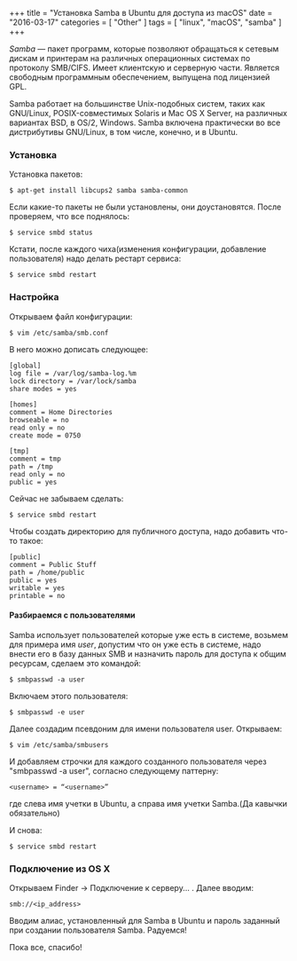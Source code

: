 +++
title = "Установка Samba в Ubuntu для доступа из macOS"
date = "2016-03-17"
categories = [
    "Other"
]
tags = [ 
    "linux",
    "macOS", 
    "samba"
]
+++

*Samba* — пакет программ, которые позволяют обращаться к сетевым дискам и принтерам на различных операционных системах по протоколу SMB/CIFS. 
Имеет клиентскую и серверную части. Является свободным программным обеспечением, выпущена под лицензией GPL.

Samba работает на большинстве Unix-подобных систем, таких как GNU/Linux, POSIX-совместимых Solaris и Mac OS X Server, на различных вариантах BSD, 
в OS/2, Windows. Samba включена практически во все дистрибутивы GNU/Linux, в том числе, конечно, и в Ubuntu.

<!--more-->

### Установка

Установка пакетов:

```
$ apt-get install libcups2 samba samba-common
```

Если какие-то пакеты не были установлены, они доустановятся. После проверяем, что все поднялось:

```
$ service smbd status
```

Кстати, после каждого чиха(изменения конфигурации, добавление пользователя) надо делать рестарт сервиса:

```
$ service smbd restart
```

### Настройка

Открываем файл конфигурации:

```
$ vim /etc/samba/smb.conf
```

В него можно дописать следующее:

```
[global]
log file = /var/log/samba-log.%m
lock directory = /var/lock/samba
share modes = yes

[homes]
comment = Home Directories
browseable = no
read only = no
create mode = 0750

[tmp]
comment = tmp
path = /tmp
read only = no
public = yes
```

Сейчас не забываем сделать:

```
$ service smbd restart
```

Чтобы создать директорию для публичного доступа, надо добавить что-то такое:

```
[public]
comment = Public Stuff
path = /home/public
public = yes
writable = yes
printable = no
```

#### Разбираемся с пользователями

Samba использует пользователей которые уже есть в системе, возьмем для примера имя _user_, 
допустим что он уже есть в системе, надо внести его в базу данных SMB и назначить пароль для доступа к общим ресурсам, сделаем это командой:

```
$ smbpasswd -a user
```

Включаем этого пользователя:

```
$ smbpasswd -e user
```

Далее создадим псевдоним для имени пользователя user. Открываем:

```
$ vim /etc/samba/smbusers
```

И добавляем строчки для каждого созданного пользователя через "smbpasswd -a user", согласно следующему паттерну:

```
<username> = “<username>”
```

где слева имя учетки в Ubuntu, а справа имя учетки Samba.(Да кавычки обязательно)

И снова:

```
$ service smbd restart
```

### Подключение из OS X

Открываем Finder -> Подключение к серверу... . Далее вводим:

```
smb://<ip_address>
```

Вводим алиас, установленный для Samba в Ubuntu и пароль заданный при создании пользователя Samba. Радуемся!

Пока все, спасибо!

